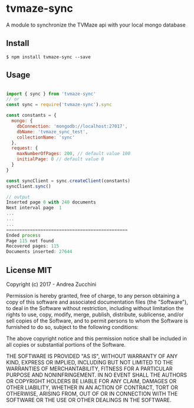 # tvmaze-sync

A module to synchronize the TVMaze api with your local mongo database

## Install

```
$ npm install tvmaze-sync --save
```
## Usage
```js

import { sync } from 'tvmaze-sync'
// or
const sync = require('tvmaze-sync').sync

const constants = {
  mongo: {
    dbConnection: 'mongodb://localhost:27017',
    dbName: 'tvmaze_sync_test',
    collectionName: 'sync'
  },
  request: {
    maxNumberOfPages: 200, // default value 100
    initialPage: 0 // default value 0
  }
}

const syncClient = sync.createClient(constants)
syncClient.sync()

// output
Inserted page 0 with 240 documents
Next interval page  1
...
...
...
==============================================
Ended process
Page 115 not found
Recovered pages: 115
Documents inserted: 27644

```


## License MIT

Copyright (c) 2017 - Andrea Zucchini


Permission is hereby granted, free of charge, to any person obtaining a copy
of this software and associated documentation files (the "Software"), to deal
in the Software without restriction, including without limitation the rights
to use, copy, modify, merge, publish, distribute, sublicense, and/or sell
copies of the Software, and to permit persons to whom the Software is
furnished to do so, subject to the following conditions:


The above copyright notice and this permission notice shall be included in
all copies or substantial portions of the Software.


THE SOFTWARE IS PROVIDED "AS IS", WITHOUT WARRANTY OF ANY KIND, EXPRESS OR
IMPLIED, INCLUDING BUT NOT LIMITED TO THE WARRANTIES OF MERCHANTABILITY,
FITNESS FOR A PARTICULAR PURPOSE AND NONINFRINGEMENT.  IN NO EVENT SHALL THE
AUTHORS OR COPYRIGHT HOLDERS BE LIABLE FOR ANY CLAIM, DAMAGES OR OTHER
LIABILITY, WHETHER IN AN ACTION OF CONTRACT, TORT OR OTHERWISE, ARISING FROM,
OUT OF OR IN CONNECTION WITH THE SOFTWARE OR THE USE OR OTHER DEALINGS IN
THE SOFTWARE.
